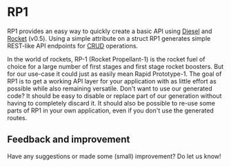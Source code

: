 # RP1
RP1 provides an easy way to quickly create a basic API using [Diesel] and
[Rocket] (v0.5). Using a simple attribute on a struct RP1 generates simple
REST-like API endpoints for [CRUD] operations.

In the world of rockets, RP-1 (Rocket Propellant-1) is the rocket fuel of
choice for a large number of first stages and first stage rocket boosters. But
for our use-case it could just as easily mean Rapid Prototype-1. The goal of
RP1 is to get a working API layer for your application with as little effort
as possible while also remaining versatile. Don't want to use our generated
code? It should be easy to disable or replace part of our generation without
having to completely discard it. It should also be possible to re-use some
parts of RP1 in your own application, even if you don't use the generated
routes.

## Feedback and improvement
Have any suggestions or made some (small) improvement? Do let us know!

[Diesel]: https://diesel.rs/
[Rocket]: https://rocket.rs/
[CRUD]: https://en.wikipedia.org/wiki/Create,_read,_update_and_delete
